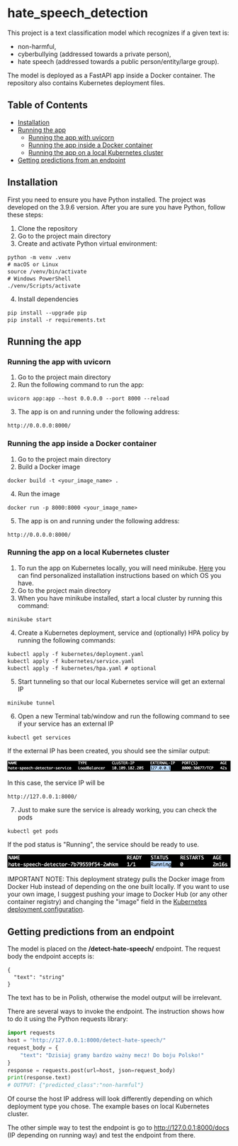 # hate_speech_detection

This project is a text classification model which recognizes if a given text is:
* non-harmful,
* cyberbullying (addressed towards a private person),
* hate speech (addressed towards a public person/entity/large group).

The model is deployed as a FastAPI app inside a Docker container. The repository also contains Kubernetes deployment files.

## Table of Contents
- [Installation](#installation)
- [Running the app](#running-the-app)
  - [Running the app with uvicorn](#running-the-app-with-uvicorn)
  - [Running the app inside a Docker container](#running-the-app-inside-a-docker-container)
  - [Running the app on a local Kubernetes cluster](#running-the-app-on-a-local-kubernetes-cluster)
- [Getting predictions from an endpoint](#getting-predictions-from-an-endpoint)

## Installation

First you need to ensure you have Python installed. The project was developed on the 3.9.6 version.
After you are sure you have Python, follow these steps:
1. Clone the repository
2. Go to the project main directory
3. Create and activate Python virtual environment:
```
python -m venv .venv
# macOS or Linux
source /venv/bin/activate
# Windows PowerShell
./venv/Scripts/activate
```
4. Install dependencies
```
pip install --upgrade pip
pip install -r requirements.txt
```
## Running the app

### Running the app with uvicorn
1. Go to the project main directory
2. Run the following command to run the app:
```
uvicorn app:app --host 0.0.0.0 --port 8000 --reload
```
3. The app is on and running under the following address:
```
http://0.0.0.0:8000/
```
### Running the app inside a Docker container

1. Go to the project main directory
2. Build a Docker image
```
docker build -t <your_image_name> .
```
4. Run the image
```
docker run -p 8000:8000 <your_image_name>
```
5. The app is on and running under the following address:
```
http://0.0.0.0:8000/
```
### Running the app on a local Kubernetes cluster
1. To run the app on Kubernetes locally, you will need minikube. [Here](https://minikube.sigs.k8s.io/docs/start/) you can find personalized installation instructions based on which OS you have.
2. Go to the project main directory
3. When you have minikube installed, start a local cluster by running this command:
```
minikube start
```
4. Create a Kubernetes deployment, service and (optionally) HPA policy by running the following commands:
```
kubectl apply -f kubernetes/deployment.yaml
kubectl apply -f kubernetes/service.yaml
kubectl apply -f kubernetes/hpa.yaml # optional
```
5. Start tunneling so that our local Kubernetes service will get an external IP
```
minikube tunnel
```
6. Open a new Terminal tab/window and run the following command to see if your service has an external IP
```
kubectl get services
```
If the external IP has been created, you should see the similar output: 

![external_ip](./pictures/service_external_ip.png)

In this case, the service IP will be
```
http://127.0.0.1:8000/
```
7. Just to make sure the service is already working, you can check the pods
```
kubectl get pods
```
If the pod status is "Running", the service should be ready to use.

![external_ip](./pictures/pod_running.png)

IMPORTANT NOTE: This deployment strategy pulls the Docker image from Docker Hub instead of depending on the one built locally. If you want to use your own image, I suggest pushing your image to Docker Hub (or any other container registry) and changing the "image" field in the [Kubernetes deployment configuration](kubernetes/deployment.yaml).

## Getting predictions from an endpoint

The model is placed on the __/detect-hate-speech/__ endpoint. The request body the endpoint accepts is:
```
{
  "text": "string"
}
```
The text has to be in Polish, otherwise the model output will be irrelevant.

There are several ways to invoke the endpoint. The instruction shows how to do it using the Python requests library:
```python
import requests
host = "http://127.0.0.1:8000/detect-hate-speech/"
request_body = {
    "text": "Dzisiaj gramy bardzo ważny mecz! Do boju Polsko!"
}
response = requests.post(url=host, json=request_body)
print(response.text)
# OUTPUT: {"predicted_class":"non-harmful"}
```
Of course the host IP address will look differently depending on which deployment type you chose. The example bases on local Kubernetes cluster.

The other simple way to test the endpoint is go to http://127.0.0.1:8000/docs (IP depending on running way) and test the endpoint from there.
